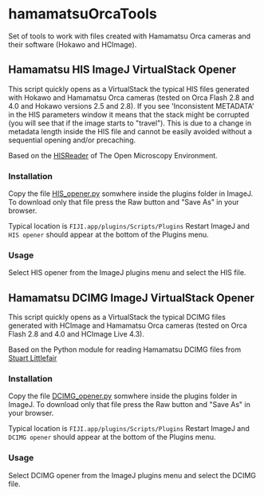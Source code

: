 # hamamatsuOrcaTools
Set of tools to work with files created with Hamamatsu Orca cameras and their software (Hokawo and HCImage).

## Hamamatsu HIS ImageJ VirtualStack Opener

This script quickly opens as a VirtualStack the typical HIS files generated with 
Hokawo and Hamamatsu Orca cameras (tested on Orca Flash 2.8 and 4.0 and Hokawo
versions 2.5 and 2.8). 
If you see 'Inconsistent METADATA' in the HIS parameters window it means that the stack
might be corrupted (you will see that if the image starts to "travel"). This is due to a 
change in metadata length inside the HIS file and cannot be easily avoided without a sequential opening
and/or precaching.

Based on the [HISReader](http://www.openmicroscopy.org/site/support/bio-formats5.2/formats/hamamatsu-his.html)
of The Open Microscopy Environment.

### Installation
Copy the file [HIS_opener.py](HIS_opener.py) somwhere inside the plugins folder in ImageJ. To download only that
file press the Raw button and "Save As" in your browser.

Typical location is `FIJI.app/plugins/Scripts/Plugins`
Restart ImageJ and `HIS opener` should appear at the bottom of the Plugins menu.

### Usage
Select HIS opener from the ImageJ plugins menu and select the HIS file.

## Hamamatsu DCIMG ImageJ VirtualStack Opener

This script quickly opens as a VirtualStack the typical DCIMG files generated with 
HCImage and Hamamatsu Orca cameras (tested on Orca Flash 2.8 and 4.0 and HCImage Live 4.3). 

Based on the Python module for reading Hamamatsu DCIMG files from [Stuart Littlefair](https://github.com/StuartLittlefair/dcimg)

### Installation
Copy the file [DCIMG_opener.py](DCIMG_opener.py) somwhere inside the plugins folder in ImageJ. To download only that
file press the Raw button and "Save As" in your browser.

Typical location is `FIJI.app/plugins/Scripts/Plugins`
Restart ImageJ and `DCIMG opener` should appear at the bottom of the Plugins menu.

### Usage
Select DCIMG opener from the ImageJ plugins menu and select the DCIMG file.
